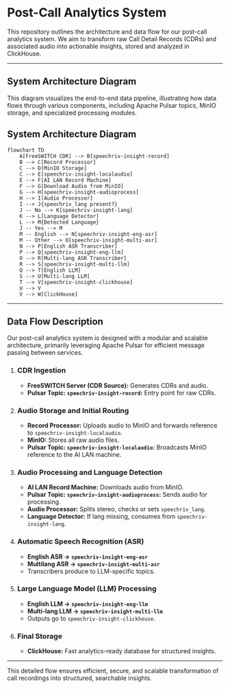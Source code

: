 
# Post-Call Analytics System

This repository outlines the architecture and data flow for our post-call analytics system. We aim to transform raw Call Detail Records (CDRs) and associated audio into actionable insights, stored and analyzed in ClickHouse.

---

## System Architecture Diagram

This diagram visualizes the end-to-end data pipeline, illustrating how data flows through various components, including Apache Pulsar topics, MinIO storage, and specialized processing modules.

## System Architecture Diagram

```mermaid
flowchart TD
    A[FreeSWITCH CDR] --> B[speechriv-insight-record]
    B --> C[Record Processor]
    C --> D[MinIO Storage]
    C --> E[speechriv-insight-localaudio]
    E --> F[AI LAN Record Machine]
    F --> G[Download Audio from MinIO]
    G --> H[speechriv-insight-audioprocess]
    H --> I[Audio Processor]
    I --> J{speechriv_lang present?}
    J -- No --> K[speechriv-insight-lang]
    K --> L[Language Detector]
    L --> M{Detected Language}
    J -- Yes --> M
    M -- English --> N[speechriv-insight-eng-asr]
    M -- Other --> O[speechriv-insight-multi-asr]
    N --> P[English ASR Transcriber]
    P --> Q[speechriv-insight-eng-llm]
    O --> R[Multi-lang ASR Transcriber]
    R --> S[speechriv-insight-multi-llm]
    Q --> T[English LLM]
    S --> U[Multi-lang LLM]
    T --> V[speechriv-insight-clickhouse]
    U --> V
    V --> W[ClickHouse]
```


-----

## Data Flow Description

Our post-call analytics system is designed with a modular and scalable architecture, primarily leveraging Apache Pulsar for efficient message passing between services.

1. ### CDR Ingestion
    - **FreeSWITCH Server (CDR Source):** Generates CDRs and audio.
    - **Pulsar Topic: `speechriv-insight-record`:** Entry point for raw CDRs.

2. ### Audio Storage and Initial Routing
    - **Record Processor:** Uploads audio to MinIO and forwards reference to `speechriv-insight-localaudio`.
    - **MinIO:** Stores all raw audio files.
    - **Pulsar Topic: `speechriv-insight-localaudio`:** Broadcasts MinIO reference to the AI LAN machine.

3. ### Audio Processing and Language Detection
    - **AI LAN Record Machine:** Downloads audio from MinIO.
    - **Pulsar Topic: `speechriv-insight-audioprocess`:** Sends audio for processing.
    - **Audio Processor:** Splits stereo, checks or sets `speechriv_lang`.
    - **Language Detector:** If lang missing, consumes from `speechriv-insight-lang`.

4. ### Automatic Speech Recognition (ASR)
    - **English ASR → `speechriv-insight-eng-asr`**
    - **Multilang ASR → `speechriv-insight-multi-asr`**
    - Transcribers produce to LLM-specific topics.

5. ### Large Language Model (LLM) Processing
    - **English LLM → `speechriv-insight-eng-llm`**
    - **Multi-lang LLM → `speechriv-insight-multi-llm`**
    - Outputs go to `speechriv-insight-clickhouse`.

6. ### Final Storage
    - **ClickHouse:** Fast analytics-ready database for structured insights.

-----

This detailed flow ensures efficient, secure, and scalable transformation of call recordings into structured, searchable insights.
